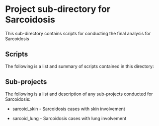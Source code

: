 # Project sub-directory for Sarcoidosis

This sub-directory contains scripts for conducting the final analysis for Sarcoidosis

## Scripts

The following is a list and summary of scripts contained in this directory:

## Sub-projects

The following is a list and description of any sub-projects conducted for Sarcoidosis:

-   sarcoid_skin - Sarcoidosis cases with skin involvement

-   sarcoid_lung - Sarcoidosis cases with lung involvement
